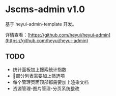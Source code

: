 # Jscms-admin v1.0

基于 heyui-admin-template 开发。

详情查看：[https://github.com/heyui/heyui-admin](https://github.com/heyui/heyui-admin)

## TODO

- 统计面板加上搜索统计指数
- 部分列表需要加上筛选项
- 每个管理页面顶部都需要加上渲染文档
- 资源管理-图片管理-分页系统整改